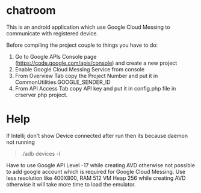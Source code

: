 chatroom
========

This is an android application which use Google Cloud Messing to communicate with registered device.

Before compiling the project couple to things you have to do:

1. Go to Google APIs Console page (https://code.google.com/apis/console) and create a new project
2. Enable Google Cloud Messing Service from console
3. From Overview Tab copy the Project Number and put it in CommonUtilities.GOOGLE_SENDER_ID
4. From API Access Tab copy API key and put it in config.php file in crserver php project.


Help
==============
If Intellij don't show Device connected after run then its because daemon not running
>./adb devices -l

Have to use Google API Level -17 while creating AVD otherwise not possible to add google account
which is required for Google Cloud Messing. Use less resolution like 400X800, RAM 512 VM Heap 256 while creating AVD
otherwise it will take more time to load the emulator.
